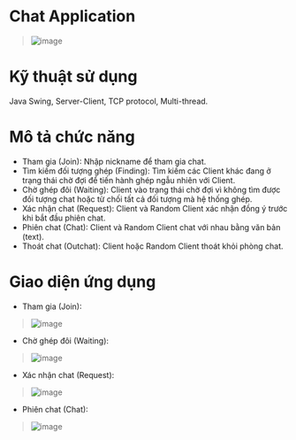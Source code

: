 # Chat Application
> ![image](https://user-images.githubusercontent.com/63896058/170018177-96cf273a-da65-46d3-bffd-578ed7a1f3d7.png)

# Kỹ thuật sử dụng
Java Swing, Server-Client, TCP protocol, Multi-thread.

# Mô tả chức năng
- Tham gia (Join): Nhập nickname để tham gia chat.
- Tìm kiếm đối tượng ghép (Finding): Tìm kiếm các Client khác đang ở trạng thái chờ đợi để tiến hành ghép ngẫu nhiên với Client.
- Chờ ghép đôi (Waiting): Client vào trạng thái chờ đợi vì không tìm được đối tượng chat hoặc từ chối tất cả đối tượng mà hệ thống ghép.
- Xác nhận chat (Request): Client và Random Client xác nhận đồng ý trước khi bắt đầu phiên chat.
- Phiên chat (Chat): Client và Random Client chat với nhau bằng văn bản (text).
- Thoát chat (Outchat): Client hoặc Random Client thoát khỏi phòng chat.

# Giao diện ứng dụng
- Tham gia (Join):
> ![image](https://user-images.githubusercontent.com/63896058/169988130-52b2d2d8-7071-4353-a33a-1f221356421a.png)

- Chờ ghép đôi (Waiting):
> ![image](https://user-images.githubusercontent.com/63896058/169988348-eccddc07-c7ca-409d-a234-d9b350bfd32b.png)

- Xác nhận chat (Request):
> ![image](https://user-images.githubusercontent.com/63896058/169985805-9a831728-9bf3-4d13-800a-2106f623e27d.png)

- Phiên chat (Chat):
> ![image](https://user-images.githubusercontent.com/63896058/169985893-d6cd1f5f-5ec2-4d06-a9fd-5675e339a742.png)

